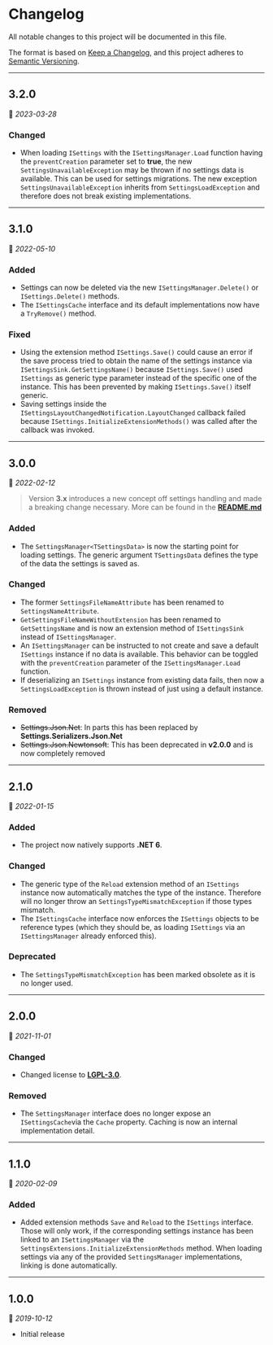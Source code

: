 # Changelog

All notable changes to this project will be documented in this file.

The format is based on [Keep a Changelog](https://keepachangelog.com/en/1.0.0/), and this project adheres to [Semantic Versioning](https://semver.org/spec/v2.0.0.html).
___

## 3.2.0

:calendar: _2023-03-28_

### Changed

- When loading `ISettings` with the `ISettingsManager.Load` function having the `preventCreation` parameter set to **true**, the new `SettingsUnavailableException` may be thrown if no settings data is available. This can be used for settings migrations. The new exception `SettingsUnavailableException` inherits from `SettingsLoadException` and therefore does not break existing implementations.

___

## 3.1.0

:calendar: _2022-05-10_

### Added

- Settings can now be deleted via the new `ISettingsManager.Delete()` or `ISettings.Delete()` methods.
- The `ISettingsCache` interface and its default implementations now have a `TryRemove()` method.

### Fixed

- Using the extension method `ISettings.Save()` could cause an error if the save process tried to obtain the name of the settings instance via `ISettingsSink.GetSettingsName()` because `ISettings.Save()` used `ISettings` as generic type parameter instead of the specific one of the instance. This has been prevented by making `ISettings.Save()` itself generic.
- Saving settings inside the `ISettingsLayoutChangedNotification.LayoutChanged` callback failed because `ISettings.InitializeExtensionMethods()` was called after the callback was invoked.
___

## 3.0.0

:calendar: _2022-02-12_

> Version **3.x** introduces a new concept off settings handling and made a breaking change necessary. More can be found in the [**README.md**](../../../README.md)

### Added

- The `SettingsManager<TSettingsData>` is now the starting point for loading settings. The generic argument `TSettingsData` defines the type of the data the settings is saved as.

### Changed

- The former `SettingsFileNameAttribute` has been renamed to `SettingsNameAttribute`.
- `GetSettingsFileNameWithoutExtension` has been renamed to `GetSettingsName` and is now an extension method of `ISettingsSink` instead of `ISettingsManager`.
- An `ISettingsManager` can be instructed to not create and save a default `ISettings` instance if no data is available. This behavior can be toggled with the `preventCreation` parameter of the `ISettingsManager.Load` function.
- If deserializing an `ISettings` instance from existing data fails, then now a `SettingsLoadException` is thrown instead of just using a default instance.

### Removed

- ~~Settings.Json.Net~~: In parts this has been replaced by **Settings.Serializers.Json.Net**
- ~~Settings.Json.Newtonsoft~~: This has been deprecated in **v2.0.0** and is now completely removed
___

## 2.1.0

:calendar: _2022-01-15_

### Added

- The project now natively supports **.NET 6**.

### Changed

- The generic type of the `Reload` extension method of an `ISettings` instance now automatically matches the type of the instance. Therefore will no longer throw an `SettingsTypeMismatchException` if those types mismatch.
- The `ISettingsCache` interface now enforces the `ISettings` objects to be reference types (which they should be, as loading `ISettings` via an `ISettingsManager` already enforced this).

### Deprecated

- The `SettingsTypeMismatchException` has been marked obsolete as it is no longer used.
___

## 2.0.0

:calendar: _2021-11-01_

### Changed

- Changed license to [**LGPL-3.0**](https://www.gnu.org/licenses/lgpl-3.0.html).

### Removed

- The `SettingsManager` interface does no longer expose an `ISettingsCache`via the `Cache` property. Caching is now an internal implementation detail.
___

## 1.1.0

:calendar: _2020-02-09_

### Added

- Added extension methods `Save` and `Reload` to the `ISettings` interface. Those will only work, if the corresponding settings instance has been linked to an `ISettingsManager` via the `SettingsExtensions.InitializeExtensionMethods` method. When loading settings via any of the provided `SettingsManager` implementations, linking is done automatically.
___

## 1.0.0

:calendar: _2019-10-12_

- Initial release